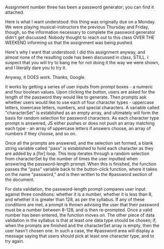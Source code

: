 Assignment number three has been a password generator; you can find it attached.

Here is what I want understood: this thing was originally due on a Monday. We were playing musical-instructors the previous Thursday and Friday, though, so the information necessary to complete the password generator didn't get discussed. Nobody thought to reach out to this class OVER THE WEEKEND informing us that the assignment was being pushed.

Here's why I want that understood: I did this assignment anyway, and almost none of the resulting code has been discussed in class, STILL. I suspect that you will try to bang me for not doing it the way we were shown, and I literally dare you to try it.

Anyway, it DOES work. Thanks, Google. 

It works by getting a series of user inputs from prompt boxes - a numeric and four boolean values. Upon clicking the button, users are asked for the length of the password they would like to generate. Then prompts ask whether users would like to use each of four character types - uppercase letters, lowercase letters, numbers, and special characters. A variable called "characterSet" is established as an empty array, and ultimately will form the basis for random selection for  password characters. As each character type prompt is answered, JS either pushes or does not push an array matching each type - an array of uppercase letters if answers choose, an array of numbers if they choose, and so on. 

Once all the prompts are answered, and the selection set formed, a blank string variable called "pass" is established to hold each character as they are added by a [for] loop. This loop iterates through a random selection from characterSet by the number of times the user inputted when answering the password-length prompt. When this is finished, the function passes the "pass" variable back to the button-click function, where it takes on the name "password," and is then written to the #password section of the document.

For data validation, the password-length prompt compares user input against three conditions: whether it is a number, whether it is less than 8, and whether it is greater than 128, as per the syllabus. If any of these conditions are met, a prompt is thrown advising the user that their password must be a number between 8-128, and is then re-prompted. Once a valid number has been entered, the function moves on. The other piece of data validation in the syllabus is that at least one data type should be chosen; if, when the prompts are finished and the characterSet array is empty, then the user hasn't chosen one. In such a case, the #password area will display a message saying that users should pick at least one character type, and to try again.